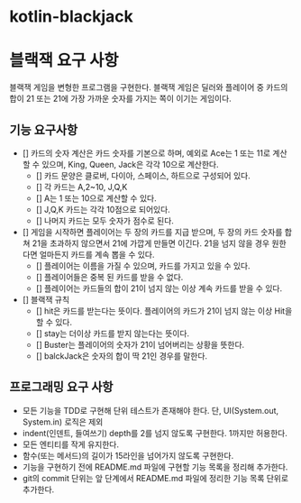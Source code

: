 # kotlin-blackjack

# 블랙잭 요구 사항
블랙잭 게임을 변형한 프로그램을 구현한다. 블랙잭 게임은 딜러와 플레이어 중 카드의 합이 21 또는 21에 가장 가까운 숫자를 가지는 쪽이 이기는 게임이다.

## 기능 요구사항
- [] 카드의 숫자 계산은 카드 숫자를 기본으로 하며, 예외로 Ace는 1 또는 11로 계산할 수 있으며, King, Queen, Jack은 각각 10으로 계산한다.
    - [] 카드 문양은 클로버, 다이아, 스페이스, 하트으로 구성되어 있다.
    - [] 각 카드는 A,2~10, J,Q,K
    - [] A는 1 또는 10으로 계산할 수 있다.
    - [] J,Q,K 카드는 각각 10점으로 되어있다.
    - [] 나머지 카드는 모두 숫자가 점수로 된다.
- [] 게임을 시작하면 플레이어는 두 장의 카드를 지급 받으며, 두 장의 카드 숫자를 합쳐 21을 초과하지 않으면서 21에 가깝게 만들면 이긴다. 21을 넘지 않을 경우 원한다면 얼마든지 카드를 계속 뽑을 수 있다.
    - [] 플레이어는 이름을 가질 수 있으며, 카드를 가지고 있을 수 있다.
    - [] 플레이어들은 중복 된 카드를 받을 수 없다.
    - [] 플레이어는 카드들의 합이 21이 넘지 않는 이상 계속 카드를 받을 수 있다.
- [] 블랙잭 규칙
    - [] hit은 카드를 받는다는 뜻이다. 플레이어의 카드가 21이 넘지 않는 이상 Hit을 할 수 있다.
    - [] stay는 더이상 카드를 받지 않는다는 뜻이다.
    - [] Buster는 플레이어의 숫자가 21이 넘어버리는 상황을 뜻한다.
    - [] balckJack은 숫자의 합이 딱 21인 경우를 말한다.

## 프로그래밍 요구 사항
- 모든 기능을 TDD로 구현해 단위 테스트가 존재해야 한다. 단, UI(System.out, System.in) 로직은 제외
- indent(인덴트, 들여쓰기) depth를 2를 넘지 않도록 구현한다. 1까지만 허용한다.
- 모든 엔티티를 작게 유지한다.
- 함수(또는 메서드)의 길이가 15라인을 넘어가지 않도록 구현한다.
- 기능을 구현하기 전에 README.md 파일에 구현할 기능 목록을 정리해 추가한다.
- git의 commit 단위는 앞 단계에서 README.md 파일에 정리한 기능 목록 단위로 추가한다.
